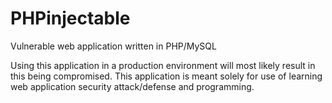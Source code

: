 PHPinjectable
=============

Vulnerable web application written in PHP/MySQL

Using this application in a production environment will most likely result in this being compromised. This application is meant solely for use of learning web application security attack/defense and programming.